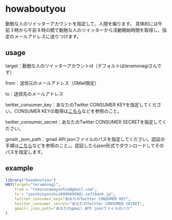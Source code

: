 # howaboutyou
勤勉な人のツイッターアカウントを指定して、人間を煽ります。
具体的には午前３時から午前８時の間で勤勉な人のツイッターから活動開始時間を取得し、指定のメールアドレスに送りつけます。
## usage
target：勤勉な人のツイッターアカウントid（デフォルトはteramonagiさんです）

from：送信元のメールアドレス（GMail限定）

to：送信先のメールアドレス

twitter_consumer_key：あなたのTwitter CONSUMER KEYを指定してください。CONSUMER KEYの取得は[こちら](http://hello-apis.blogspot.jp/2013/03/twitterapi.html)などを参照のこと。

twitter_consumer_secret：あなたのTwitter CONSUMER SECRETを指定してください。

gmailr_json_path：gmail API jsonファイルのパスを指定してください。認証の手順は[こちら](http://qiita.com/soundTricker/items/e09351ab2c82760ac5b1)などを参照のこと。。認証したらjson形式でダウンロードしてそのパスを指定します。

## example

```r
library("howaboutyou")
HAY(target="teramonagi",
    from = "tokorosawayoshio@gmail.com",
    to = "yosshioyosshio99999999@i.softbank.jp",
    twitter_consumer_key="あなたのTwitter CONSUMER KEY",
    twitter_consumer_secret="あなたのTwitter CONSUMER SECRET",
    gmailr_json_path="あなたのgmail API jsonファイルのパス"
)

```
